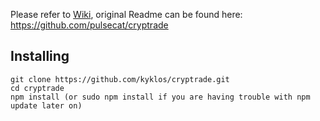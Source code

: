 
Please refer to [Wiki](https://github.com/kyklos/cryptrade/wiki), original Readme can be found here: https://github.com/pulsecat/cryptrade  

## Installing

    git clone https://github.com/kyklos/cryptrade.git
    cd cryptrade
    npm install (or sudo npm install if you are having trouble with npm update later on)